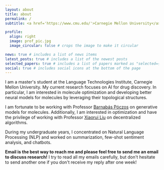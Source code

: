 ```yaml
---
layout: about
title: about
permalink: /
subtitle: <a href='https://www.cmu.edu/'>Carnegie Mellon University</a>. Pittsburgh, PA

profile:
  align: right
  image: prof_pic.jpg
  image_circular: false # crops the image to make it circular

news: true # includes a list of news items
latest_posts: true # includes a list of the newest posts
selected_papers: true # includes a list of papers marked as "selected={true}"
social: true # includes social icons at the bottom of the page
---
```


I am a master's student at the Language Technologies Institute, Carnegie Mellon University. My current research focuses on AI for drug discovery. In particular, I am interested in molecule optimization and developing better neural models for molecules by leveraging their topological structures. 

I am fortunate to be working with Professor [Barnabás Póczos](https://www.cs.cmu.edu/~bapoczos/) on generative models for molecules. Additionally, I am interested in optimization and have the privilege of working with Professor [Xiaorui Liu](https://sites.google.com/ncsu.edu/xiaorui/home) on decentralized algorithms.


During my undergraduate years, I concentrated on Natural Language Processing (NLP) and worked on summarization, few-shot sentiment analysis, and chatbots.

**Email is the best way to reach me and please feel free to send me an email to discuss research!** I try to read all my emails carefully, but don't hesitate to send another one if you don't receive my reply after one week!


